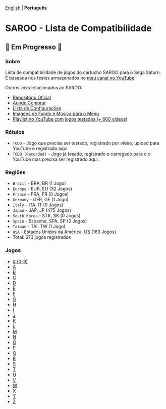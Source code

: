 [English](README.md) | **Português**

# SAROO - Lista de Compatibilidade

## :construction: Em Progresso :construction:

### Sobre

Lista de compatibilidade de jogos do cartucho SAROO para o Sega Saturn.
É baseada nos testes armazenados no [meu canal no YouTube](https://www.youtube.com/@chap3l).

Outros links relacionados ao SAROO:

- [Repositório Oficial](https://github.com/tpunix/SAROO)
- [Aonde Comprar](Info/Buy/pt-br.md)
- [Lista de Configurações](https://github.com/williamdsw/saroo-configuration-list)
- [Imagens de Fundo e Música para o Menu](https://github.com/williamdsw/saroo-backgrounds)
- [Playlist no YouTube com jogos testados (+ 660 vídeos)](https://www.youtube.com/playlist?list=PLmsMlzwbRlgLngxWI9ZzPK44Gix1Ek-ZO)

### Rótulos

- `TODO` - Jogo que precisa ser testado, registrado por vídeo, upload para YouTube e registrado aqui.
- `TODO (Recorded)` - Jogo já tesado, registrado e carregado para o o YouTube mas precisa ser registrado aqui.

### Regiões

- `Brazil` - BRA, BR (1 Jogo)
- `Europe` - EUR, EU (32 Jogos)
- `France` - FRA, FR (0 Jogos)
- `Germany` - GER, GE (1 Jogo)
- `Italy` - ITA, IT (0 Jogos)
- `Japan` - JAP, JP (475 Jogos)
- `South Korea` - STK, SK (0 Jogos)
- `Spain` - Espanha, SPA, SP (0 Jogos)
- `Taiwan` - TAI, TW (1 Jogo)
- `USA` - Estados Unidos da América, US (163 Jogos)
- Total: 673 jogos registrados

### Jogos

- [# (0-9)](./Sections/pt-br/09.md)
- [A](./Sections/pt-br/A.md)
- [B](./Sections/pt-br/B.md)
- [C](./Sections/pt-br/C.md)
- [D](./Sections/pt-br/D.md)
- [E](./Sections/pt-br/E.md)
- [F](./Sections/pt-br/F.md)
- [G](./Sections/pt-br/G.md)
- [H](./Sections/pt-br/H.md)
- [I](./Sections/pt-br/I.md)
- [J](./Sections/pt-br/J.md)
- [K](./Sections/pt-br/K.md)
- [L](./Sections/pt-br/L.md)
- [M](./Sections/pt-br/M.md)
- [N](./Sections/pt-br/N.md)
- [O](./Sections/pt-br/O.md)
- [P](./Sections/pt-br/P.md)
- [Q](./Sections/pt-br/Q.md)
- [R](./Sections/pt-br/R.md)
- [S](./Sections/pt-br/S.md)
- [T](./Sections/pt-br/T.md)
- [U](./Sections/pt-br/U.md)
- [V](./Sections/pt-br/V.md)
- [W](./Sections/pt-br/W.md)
- [X](./Sections/pt-br/X.md)
- [Y](./Sections/pt-br/Y.md)
- [Z](./Sections/pt-br/Z.md)
